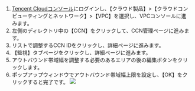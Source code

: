 1. [Tencent Cloudコンソール](https://console.cloud.tencent.com/)にログインし、【クラウド製品】>【クラウドコンピューティングとネットワーク】>【VPC】を選択し、VPCコンソールに進みます。
2. 左側のディレクトリ中の【CCN】をクリックして、CCN管理ページに進みます。
3. リストで調整するCCN IDをクリックし、詳細ページに進みます。
4. 【監視】タブページをクリックし、詳細ページに進みます。
5. アウトバウンド帯域幅を調整する必要のあるエリアの後の編集ボタンをクリックします。
6. ポップアップウィンドウでアウトバウンド帯域幅上限を設定し、【OK】をクリックすると完了です。
 ![](https://main.qcloudimg.com/raw/a8b12225b0d0166503c504520565b8d3.png)
